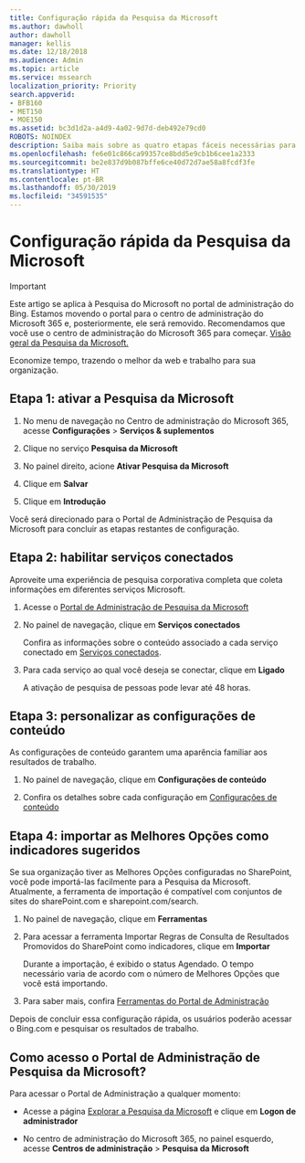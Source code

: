 ```yaml
---
title: Configuração rápida da Pesquisa da Microsoft
ms.author: dawholl
author: dawholl
manager: kellis
ms.date: 12/18/2018
ms.audience: Admin
ms.topic: article
ms.service: mssearch
localization_priority: Priority
search.appverid:
- BFB160
- MET150
- MOE150
ms.assetid: bc3d1d2a-a4d9-4a02-9d7d-deb492e79cd0
ROBOTS: NOINDEX
description: Saiba mais sobre as quatro etapas fáceis necessárias para ativar e usar a Pesquisa da Microsoft.
ms.openlocfilehash: fe6e01c866ca99357ce8bdd5e9cb1b6cee1a2333
ms.sourcegitcommit: be2e837d9b087bffe6ce40d72d7ae58a8fcdf3fe
ms.translationtype: HT
ms.contentlocale: pt-BR
ms.lasthandoff: 05/30/2019
ms.locfileid: "34591535"
---
```

# <a name="quick-set-up-for-microsoft-search"></a>Configuração rápida da Pesquisa da Microsoft

> [!IMPORTANT]
> Este artigo se aplica à Pesquisa do Microsoft no portal de administração do Bing. Estamos movendo o portal para o centro de administração do Microsoft 365 e, posteriormente, ele será removido. Recomendamos que você use o centro de administração do Microsoft 365 para começar. [Visão geral da Pesquisa da Microsoft.](overview-microsoft-search.md)
    
Economize tempo, trazendo o melhor da web e trabalho para sua organização.
  
## <a name="step-1-turn-on-microsoft-search"></a>Etapa 1: ativar a Pesquisa da Microsoft

1. No menu de navegação no Centro de administração do Microsoft 365, acesse **Configurações** \> **Serviços &amp; suplementos**
    
2. Clique no serviço **Pesquisa da Microsoft** 
    
3. No painel direito, acione **Ativar Pesquisa da Microsoft**
    
4. Clique em **Salvar**
    
5. Clique em **Introdução**
  
Você será direcionado para o Portal de Administração de Pesquisa da Microsoft para concluir as etapas restantes de configuração.
    
## <a name="step-2-enable-connected-services"></a>Etapa 2: habilitar serviços conectados

Aproveite uma experiência de pesquisa corporativa completa que coleta informações em diferentes serviços Microsoft.
  
1. Acesse o [Portal de Administração de Pesquisa da Microsoft](https://www.bingforbusiness.com/admin)
    
2. No painel de navegação, clique em **Serviços conectados**
    
    Confira as informações sobre o conteúdo associado a cada serviço conectado em [Serviços conectados](connected-services.md).
    
3. Para cada serviço ao qual você deseja se conectar, clique em **Ligado**
    
    A ativação de pesquisa de pessoas pode levar até 48 horas.
    
## <a name="step-3-customize-content-settings"></a>Etapa 3: personalizar as configurações de conteúdo

As configurações de conteúdo garantem uma aparência familiar aos resultados de trabalho. 
  
1. No painel de navegação, clique em **Configurações de conteúdo**
    
2. Confira os detalhes sobre cada configuração em [Configurações de conteúdo](content-settings.md)
    
## <a name="step-4-import-best-bets-as-suggested-bookmarks"></a>Etapa 4: importar as Melhores Opções como indicadores sugeridos

Se sua organização tiver as Melhores Opções configuradas no SharePoint, você pode importá-las facilmente para a Pesquisa da Microsoft. Atualmente, a ferramenta de importação é compatível com conjuntos de sites do sharePoint.com e sharepoint.com/search. 
  
1. No painel de navegação, clique em **Ferramentas**
    
2. Para acessar a ferramenta Importar Regras de Consulta de Resultados Promovidos do SharePoint como indicadores, clique em **Importar**
    
    Durante a importação, é exibido o status Agendado. O tempo necessário varia de acordo com o número de Melhores Opções que você está importando.
    
3. Para saber mais, confira [Ferramentas do Portal de Administração](admin-portal-tools.md)
    
Depois de concluir essa configuração rápida, os usuários poderão acessar o Bing.com e pesquisar os resultados de trabalho. 
  
## <a name="how-do-i-get-to-the-microsoft-search-admin-portal"></a>Como acesso o Portal de Administração de Pesquisa da Microsoft?

Para acessar o Portal de Administração a qualquer momento:
  
- Acesse a página [Explorar a Pesquisa da Microsoft](https://www.bing.com/business/explore) e clique em **Logon de administrador**
    
- No centro de administração do Microsoft 365, no painel esquerdo, acesse **Centros de administração** \> **Pesquisa da Microsoft**

  

